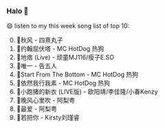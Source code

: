 

### Halo 👋

😄 listen to my this week song list of top 10:

0. 🌈秋风 - 四熹丸子
1. 🌈约翰屈伏塔 - MC HotDog 热狗
2. 🌈地痞 (Live) - 顽童MJ116/瘦子E.SO
3. 🌈唯一 - 告五人
4. 🌈Start From The Bottom - MC HotDog 热狗
5. 🌈依然我行我素 - MC HotDog 热狗
6. 🌈小跑猪的新衣 (LIVE版) - 欧阳靖/李佳隆/小春Kenzy
7. 🌈晚风心里吹 - 阿梨粤
8. 🌈最爱 - 阿梨粤
9. 🌈若把你 - Kirsty刘瑾睿

